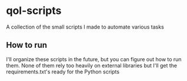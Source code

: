 # qol-scripts
A collection of the small scripts I made to automate various tasks

## How to run
I'll organize these scripts in the future, but you can figure out how to run them. None of them rely too heavily on external libraries but I'll get the requirements.txt's ready for the Python scripts